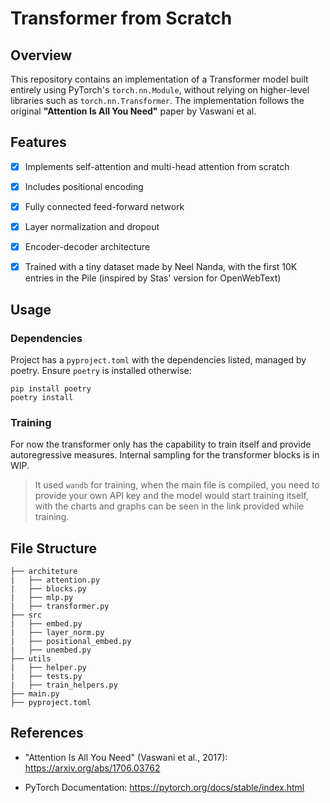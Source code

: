 # Transformer from Scratch

## Overview

This repository contains an implementation of a Transformer model built entirely using PyTorch's `torch.nn.Module`, without relying on higher-level libraries such as `torch.nn.Transformer`. The implementation follows the original **"Attention Is All You Need"** paper by Vaswani et al.

## Features

- [x] Implements self-attention and multi-head attention from scratch

- [x] Includes positional encoding

- [x] Fully connected feed-forward network

- [x] Layer normalization and dropout

- [x] Encoder-decoder architecture

- [x] Trained with a tiny dataset made by Neel Nanda, with the first 10K entries in the Pile (inspired by Stas' version for OpenWebText)

## Usage

### Dependencies

Project has a `pyproject.toml` with the dependencies listed, managed by poetry. Ensure `poetry` is installed otherwise:

```{bash}
pip install poetry
poetry install
``` 

### Training

For now the transformer only has the capability to train itself and provide autoregressive measures. Internal sampling for the transformer blocks is in WIP.

> It used `wandb` for training, when the main file is compiled, you need to provide your own API key and the model would start training itself, with the charts and graphs can be seen in the link provided while training.

## File Structure

```{bash}
├── architeture
|   ├── attention.py
|   ├── blocks.py
|   ├── mlp.py
|   ├── transformer.py
├── src
|   ├── embed.py
|   ├── layer_norm.py
|   ├── positional_embed.py
|   ├── unembed.py
├── utils
|   ├── helper.py
|   ├── tests.py
|   ├── train_helpers.py
├── main.py
├── pyproject.toml
```

## References

- "Attention Is All You Need" (Vaswani et al., 2017): https://arxiv.org/abs/1706.03762

- PyTorch Documentation: https://pytorch.org/docs/stable/index.html